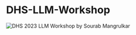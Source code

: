 # DHS-LLM-Workshop
![DHS 2023 LLM Workshop by Sourab Mangrulkar](https://www.analyticsvidhya.com/datahack-summit-2023/workshop/training-finetuning-and-evaluating-llms/)

